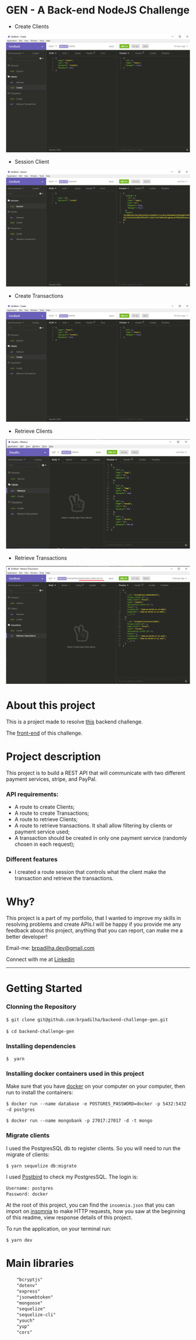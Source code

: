 # GEN - A Back-end NodeJS Challenge

- Create Clients

![create-clients](images/create_clients.png 'Create')

- Session Client

![session](images/session.png 'session')

- Create Transactions

![create-transactions](images/create_clients.png 'Create-transactions')

- Retrieve Clients

![retrieve-clients](images/retrieve_clients.png 'Retrieve-clients')

- Retrieve Transactions

![retrieve-transactions](images/retrieve_transactions.png 'Retrieve_transactions')

# About this project

This is a project made to resolve [this](https://github.com/lucasfonmiranda/gen-careers) backend challenge.

The [front-end]('https://github.com/brpadilha/front-end-challenge-gen') of this challenge.

# Project description

This project is to build a REST API that will communicate with two different payment services, stripe, and PayPal.

### API requirements:

- A route to create Clients;
- A route to create Transactions;
- A route to retrieve Clients;
- A route to retrieve transactions. It shall allow filtering by clients or payment service used;
- A transaction should be created in only one payment service (randomly chosen in each request);

### Different features

- I created a route session that controls what the client make the transaction and retrieve the transactions.

# Why?

This project is a part of my portfolio, that I wanted to improve my skills in resolving problems and create APIs.I will be happy if you provide me any feedback about this project, anything that you can report, can make me a better developer!

Email-me: brpadilha.dev@gmail.com

Connect with me at [Linkedin](https://www.linkedin.com/in/brpadilha/)

---

# Getting Started

<h3>Clonning the Repository</h3>

```
$ git clone git@github.com:brpadilha/backend-challenge-gen.git

$ cd backend-challenge-gen
```

<h3>Installing dependencies</h3>

```
$  yarn
```

<h3> Installing docker containers used in this project </h3>

Make sure that you have [docker](https://docs.docker.com/install/) on your computer on your computer, then run to install the containers:

```
$ docker run --name database -e POSTGRES_PASSWORD=docker -p 5432:5432 -d postgres
```

```
$ docker run --name mongobank -p 27017:27017 -d -t mongo
```

<h3> Migrate clients </h3>

I used the PostgresSQL db to register clients. So you will need to run the migrate of clients:

```
$ yarn sequelize db:migrate
```

I used [Postbird]('https://www.electronjs.org/apps/postbird) to check my PostgresSQL.
The login is:

```
Username: postgres
Password: docker
```

At the root of this project, you can find the `insomnia.json` that you can import on [insomnia]('https://insomnia.rest/download/') to make HTTP requests, how you saw at the beginning of this readme, view response details of this project.

To run the application, on your terminal run:

```
$ yarn dev
```

# Main libraries

```
    "bcryptjs"
    "dotenv"
    "express"
    "jsonwebtoken"
    "mongoose"
    "sequelize"
    "sequelize-cli"
    "youch"
    "yup"
    "cors"
```
